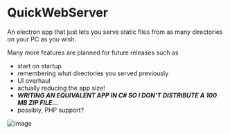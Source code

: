 # QuickWebServer #

An electron app that just lets you serve static files from as many directories on your PC as you wish.

Many more features are planned for future releases such as

- start on startup
- remembering what directories you served previously
- UI overhaul
- actually reducing the app size!
- ***WRITING AN EQUIVALENT APP IN C# SO I DON'T DISTRIBUTE A 100 MB ZIP FILE...***
- possibly, PHP support?

![image](https://user-images.githubusercontent.com/22087932/66402073-c6fa8e00-ea16-11e9-8532-f345beec0a3d.png)
